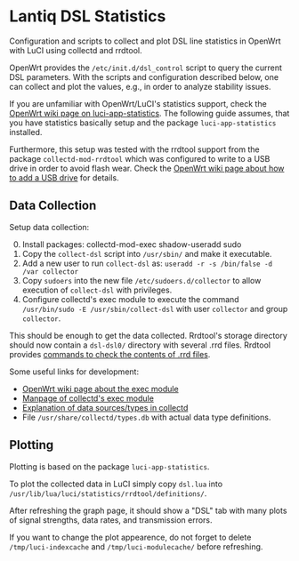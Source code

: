 Lantiq DSL Statistics
=====================

Configuration and scripts to collect and plot DSL line statistics in OpenWrt
with LuCI using collectd and rrdtool.

OpenWrt provides the `/etc/init.d/dsl_control` script to query the current DSL
parameters. With the scripts and configuration described below, one can
collect and plot the values, e.g., in order to analyze stability issues.

If you are unfamiliar with OpenWrt/LuCI's statistics support, check the
[OpenWrt wiki page on luci-app-statistics](https://openwrt.org/docs/guide-user/luci/luci_app_statistics).
The following guide assumes, that you have statistics basically setup
and the package `luci-app-statistics` installed.

Furthermore, this setup was tested with the rrdtool support from the package
`collectd-mod-rrdtool` which was configured to write to a USB drive in order to
avoid flash wear. Check the
[OpenWrt wiki page about how to add a USB drive](https://openwrt.org/docs/guide-user/storage/usb-drives-quickstart)
for details.


Data Collection
---------------

Setup data collection:

0. Install packages: collectd-mod-exec shadow-useradd sudo
1. Copy the `collect-dsl` script into `/usr/sbin/` and make it executable.
2. Add a new user to run `collect-dsl` as:
   `useradd -r -s /bin/false -d /var collector`
3. Copy `sudoers` into the new file `/etc/sudoers.d/collector` to allow
   execution of `collect-dsl` with privileges.
4. Configure collectd's exec module to execute the command
   `/usr/bin/sudo -E /usr/sbin/collect-dsl`
   with user `collector` and group `collector`.

This should be enough to get the data collected. Rrdtool's storage directory
should now contain a `dsl-dsl0/` directory with several .rrd files.
Rrdtool provides [commands to check the contents of .rrd files](https://oss.oetiker.ch/rrdtool/doc/rrdtool.en.html).

Some useful links for development:

* [OpenWrt wiki page about the exec module](https://openwrt.org/docs/guide-user/perf_and_log/statistic.custom)
* [Manpage of collectd's exec module](https://collectd.org/documentation/manpages/collectd-exec.5.shtml)
* [Explanation of data sources/types in collectd](https://collectd.org/wiki/index.php/Data_source)
* File `/usr/share/collectd/types.db` with actual data type definitions.

Plotting
--------

Plotting is based on the package `luci-app-statistics`.

To plot the collected data in LuCI simply copy `dsl.lua` into
`/usr/lib/lua/luci/statistics/rrdtool/definitions/`.

After refreshing the graph page, it should show a "DSL" tab with many plots of
signal strengths, data rates, and transmission errors.

If you want to change the plot appearence, do not forget to delete
`/tmp/luci-indexcache` and `/tmp/luci-modulecache/` before refreshing.
